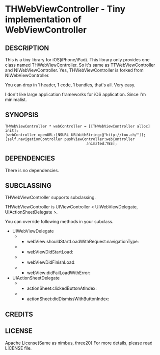 THWebViewController - Tiny implementation of WebViewController
==============================================================

DESCRIPTION
-----------

This is a tiny library for iOS(iPhone/iPad).
This library only provides one class named THWebViewController.
So it's same as TTWebViewController and NIWebViewController.
Yes, THWebViewController is forked from NIWebViewController.

You can drop in 1 header, 1 code, 1 bundles, that's all.
Very easy.

I don't like large application frameworks for iOS application.
Since I'm minimalist.

SYNOPSIS
--------

    THWebViewController * webController = [[THWebViewController alloc] init];
    [webController openURL:[NSURL URLWithString:@"http://tou.ch/"]];
    [self.navigationController pushViewController:webController
                                         animated:YES];

DEPENDENCIES
------------

There is no dependencies.

SUBCLASSING
-----------

THWebViewController supports subclassing.

THWebViewController is UIViewController < UIWebViewDelegate, UIActionSheetDelegate >.

You can override following methods in your subclass.

  * UIWebViewDelegate
    * - webView:shouldStartLoadWithRequest:navigationType:
    * - webViewDidStartLoad:
    * - webViewDidFinishLoad:
    * - webView:didFailLoadWithError:
  * UIActionSheetDelegate
    * - actionSheet:clickedButtonAtIndex:
    * - actionSheet:didDismissWithButtonIndex:

CREDITS
-------


LICENSE
-------

Apache License(Same as nimbus, three20)
For more details, please read LICENSE file.

